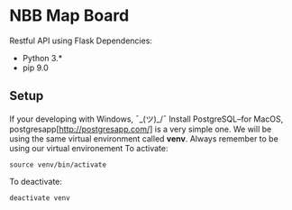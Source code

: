 # NBB Map Board 

Restful API using Flask 
Dependencies:
- Python 3.*
- pip 9.0

## Setup 
If your developing with Windows, ¯\_(ツ)_/¯
Install PostgreSQL–for MacOS, postgresapp[http://postgresapp.com/] is a very simple one.
We will be using the same virtual environment called **venv**. Always remember to be using our virtual environement To activate: 
```
source venv/bin/activate
```
To deactivate:
```
deactivate venv
```
